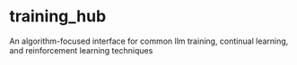 # training_hub
An algorithm-focused interface for common llm training, continual learning, and reinforcement learning techniques
